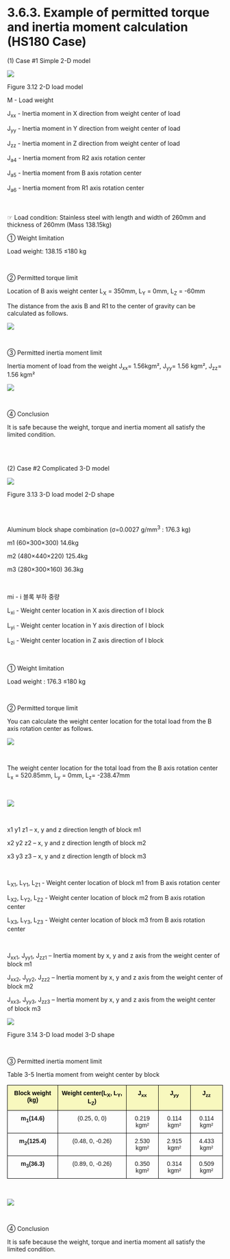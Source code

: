 ﻿# 3.6.3. Example of permitted torque and inertia moment calculation (HS180 Case)

(1)	Case #1 Simple 2-D model

![](../../_assets/그림_3.14_2차원_부하_모델.png)

Figure 3.12 2-D load model



M - Load weight

J<sub>xx</sub> - Inertia moment in X direction from weight center of load

J<sub>yy</sub> - Inertia moment in Y direction from weight center of load

J<sub>zz</sub> - Inertia moment in Z direction from weight center of load

J<sub>a4</sub> - Inertia moment from R2 axis rotation center

J<sub>a5</sub> - Inertia moment from B axis rotation center

J<sub>a6</sub> - Inertia moment from R1 axis rotation center


 
<br></br>
☞ Load condition: Stainless steel with length and width of 260mm and thickness of 260mm (Mass 138.15kg)

① Weight limitation

Load weight: 138.15 ≤180 kg

   <br>

②	Permitted torque limit

Location of B axis weight center   L<sub>X</sub> = 350mm, L<sub>Y</sub> = 0mm, L<sub>Z</sub> = -60mm

The distance from the axis B and R1 to the center of gravity can be calculated as follows.

![](../../_assets/3.6.3_수식1.png)


<br>

③	Permitted inertia moment limit

Inertia moment of load from the weight   J<sub>xx</sub>= 1.56kgm², J<sub>yy</sub>= 1.56 kgm², J<sub>zz</sub>= 1.56 kgm²


![](../../_assets/3.6.3_수식2.png)


<br>
  
④	Conclusion

It is safe because the weight, torque and inertia moment all satisfy the limited condition.

<br></br>

(2)	Case #2 Complicated 3-D model

![](../../_assets/그림_3.15_3차원_부하_모델_2D_형상.png)

Figure 3.13 3-D load model 2-D shape

<br></br>

Aluminum block shape combination
(σ=0.0027 g/mm<sup>3</sup> : 176.3 kg)

m1 (60×300×300)	 14.6kg

m2 (480×440×220)	125.4kg

m3 (280×300×160)	 36.3kg

<br>

mi  - i 블록 부하 중량

L<sub>xi</sub> - Weight center location in X axis direction of I block

L<sub>yi</sub> - Weight center location in Y axis direction of I block

L<sub>zi</sub> - Weight center location in Z axis direction of I block

<br>

①	Weight limitation

Load weight : 176.3 ≤180 kg

<br>

②	Permitted torque limit

You can calculate the weight center location for the total load from the B axis rotation center as follows.

![](../../_assets/3.6.3_수식3.png)


<br>

The weight center location for the total load from the B axis rotation center L<sub>x</sub> = 520.85mm, L<sub>y</sub> = 0mm, L<sub>z</sub>= -238.47mm

<br>

![](../../_assets/3.6.3_수식4.png)

<br>

x1 y1 z1 – x, y and z direction length of block m1

x2 y2 z2 – x, y and z direction length of block m2

x3 y3 z3 – x, y and z direction length of block m3

<br>

L<sub>X1</sub>, L<sub>Y1</sub>, L<sub>Z1</sub> - Weight center location of block m1 from B axis rotation center

L<sub>X2</sub>, L<sub>Y2</sub>, L<sub>Z2</sub> - Weight center location of block m2 from B axis rotation center

L<sub>X3</sub>, L<sub>Y3</sub>, L<sub>Z3</sub> - Weight center location of block m3 from B axis rotation center

<br>

J<sub>xx1</sub>, J<sub>yy1</sub>, J<sub>zz1</sub> – Inertia moment by x, y and z axis from the weight center of block m1

J<sub>xx2</sub>, J<sub>yy2</sub>, J<sub>zz2</sub> – Inertia moment by x, y and z axis from the weight center of block m2

J<sub>xx3</sub>, J<sub>yy3</sub>, J<sub>zz3</sub> – Inertia moment by x, y and z axis from the weight center of block m3


![](../../_assets/그림_3.16_3차원_부하_모델_3D_형상.png)

Figure 3.14 3-D load model 3-D shape 

<br>

③	Permitted inertia moment limit

Table 3-5 Inertia moment from weight center by block
<style type="text/css">
.tg  {border-collapse:collapse;border-spacing:0;}
.tg td{border-color:black;border-style:solid;border-width:1px;font-family:Arial, sans-serif;font-size:14px;
  overflow:hidden;padding:10px 5px;word-break:normal;}
.tg th{border-color:black;border-style:solid;border-width:1px;font-family:Arial, sans-serif;font-size:14px;
  font-weight:normal;overflow:hidden;padding:10px 5px;word-break:normal;}
.tg .tg-1e26{background-color:#f8f8be;color:#000000; font-weight:bold;font-weight:bold;text-align:center;vertical-align:top}
.tg .tg-baqh{text-align:center;vertical-align:top}
.tg .tg-amwm{font-weight:bold;text-align:center;vertical-align:top}
</style>
<table class="tg">
<thead>
  <tr>
    <th class="tg-1e26">Block weight (kg)</th>
    <th class="tg-1e26">Weight center(L<sub>X</sub>, L<sub>Y</sub>, L<sub>Z</sub>)</th>
    <th class="tg-1e26">J<sub>xx</sub></th>
    <th class="tg-1e26">J<sub>yy</sub></th>
    <th class="tg-1e26">J<sub>zz</sub></th>
  </tr>
</thead>
<tbody>
  <tr>
    <td class="tg-amwm">m<sub>1</sub>(14.6)</td>
    <td class="tg-baqh">(0.25, 0, 0)</td>
    <td class="tg-baqh">0.219 kgm²</td>
    <td class="tg-baqh">0.114 kgm²</td>
    <td class="tg-baqh">0.114 kgm²</td>
  </tr>
  <tr>
    <td class="tg-amwm">m<sub>2</sub>(125.4)</td>
    <td class="tg-baqh">(0.48, 0, -0.26)</td>
    <td class="tg-baqh">2.530 kgm²</td>
    <td class="tg-baqh">2.915 kgm²</td>
    <td class="tg-baqh">4.433 kgm²</td>
  </tr>
  <tr>
    <td class="tg-amwm">m<sub>3</sub>(36.3)</td>
    <td class="tg-baqh">(0.89, 0, -0.26)</td>
    <td class="tg-baqh">0.350 kgm²</td>
    <td class="tg-baqh">0.314 kgm²</td>
    <td class="tg-baqh">0.509 kgm²</td>
  </tr>
</tbody>
</table>

<br>

![](../../_assets/3.6.3_수식5.png)

<br>

④	Conclusion

It is safe because the weight, torque and inertia moment all satisfy the limited condition.
